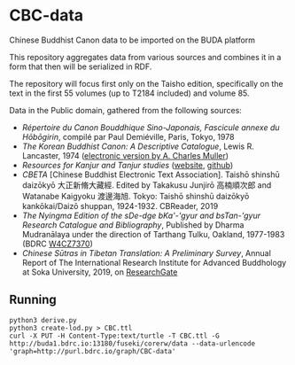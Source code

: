 # CBC-data

Chinese Buddhist Canon data to be imported on the BUDA platform

This repository aggregates data from various sources and combines it in a form that then will be serialized in RDF.

The repository will focus first only on the Taisho edition, specifically on the text in the first 55 volumes (up to T2184 included) and volume 85.

Data in the Public domain, gathered from the following sources:
- *Répertoire du Canon Bouddhique Sino-Japonais, Fascicule annexe du Hōbōgirin*, compilé par Paul Demiéville, Paris, Tokyo, 1978
- *The Korean Buddhist Canon: A Descriptive Catalogue*, Lewis R. Lancaster, 1974 ([electronic version by A. Charles Muller](http://www.acmuller.net/descriptive_catalogue/))
- *Resources for Kanjur and Tanjur studies* ([website](https://www.istb.univie.ac.at/kanjur/rktsneu/sub/index.php), [github](https://github.com/brunogml/rKTs))
- *CBETA* \[Chinese Buddhist Electronic Text Association\]. Taishō shinshū daizōkyō 大正新脩大藏經. Edited by Takakusu Junjirō 高楠順次郎 and Watanabe Kaigyoku 渡邊海旭. Tokyo: Taishō shinshū daizōkyō kankōkai/Daizō shuppan, 1924-1932. CBReader, 2019
- *The Nyingma Edition of the sDe-dge bKa'-'gyur and bsTan-'gyur Research Catalogue and Bibliography*, Published by Dharma Mudranālaya under the direction of Tarthang Tulku, Oakland, 1977-1983 (BDRC [W4CZ7370](http://tbrc.org/link?RID=W4CZ7370)) 
- *Chinese Sūtras in Tibetan Translation: A Preliminary Survey*, Annual Report of The International Research Institute for Advanced Buddhology at Soka University, 2019, on [ResearchGate](https://www.academia.edu/40447816/Chinese_S%C5%ABtras_in_Tibetan_Translation_A_Preliminary_Survey)


## Running

```
python3 derive.py
python3 create-lod.py > CBC.ttl
curl -X PUT -H Content-Type:text/turtle -T CBC.ttl -G http://buda1.bdrc.io:13180/fuseki/corerw/data --data-urlencode 'graph=http://purl.bdrc.io/graph/CBC-data'
```